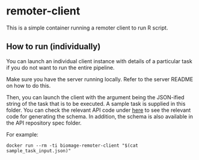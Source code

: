 remoter-client
===============

This is a simple container running a remoter client to run R script.

How to run (individually)
-------------------------

You can launch an individual client instance with details of a particular task if
you do not want to run the entire pipeline.

Make sure you have the server running locally. Refer to the server README on how to do this.

Then, you can launch the client with the argument being the JSON-ified string
of the task that is to be executed. A sample task is supplied in this folder. You can check
the relevant API code under [here](https://github.com/biomage-ltd/api/tree/master/src/api/general-services/pipeline-manage/constructors) to see the relevant code for generating the schema. In addition, the schema
is also available in the API repository spec folder.

For example:

    docker run --rm -ti biomage-remoter-client "$(cat sample_task_input.json)"
